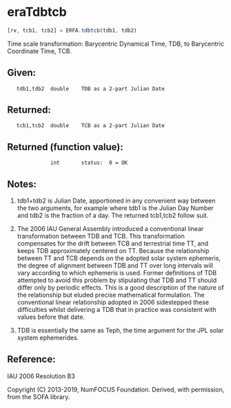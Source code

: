 # eraTdbtcb

```js
[rv, tcb1, tcb2] = ERFA.tdbtcb(tdb1, tdb2)
```

Time scale transformation:  Barycentric Dynamical Time, TDB, to
Barycentric Coordinate Time, TCB.

## Given:
```
   tdb1,tdb2  double    TDB as a 2-part Julian Date
```

## Returned:
```
   tcb1,tcb2  double    TCB as a 2-part Julian Date
```

## Returned (function value):
```
              int       status:  0 = OK
```

## Notes:

1) tdb1+tdb2 is Julian Date, apportioned in any convenient way
   between the two arguments, for example where tdb1 is the Julian
   Day Number and tdb2 is the fraction of a day.  The returned
   tcb1,tcb2 follow suit.

2) The 2006 IAU General Assembly introduced a conventional linear
   transformation between TDB and TCB.  This transformation
   compensates for the drift between TCB and terrestrial time TT,
   and keeps TDB approximately centered on TT.  Because the
   relationship between TT and TCB depends on the adopted solar
   system ephemeris, the degree of alignment between TDB and TT over
   long intervals will vary according to which ephemeris is used.
   Former definitions of TDB attempted to avoid this problem by
   stipulating that TDB and TT should differ only by periodic
   effects.  This is a good description of the nature of the
   relationship but eluded precise mathematical formulation.  The
   conventional linear relationship adopted in 2006 sidestepped
   these difficulties whilst delivering a TDB that in practice was
   consistent with values before that date.

3) TDB is essentially the same as Teph, the time argument for the
   JPL solar system ephemerides.

## Reference:

   IAU 2006 Resolution B3

Copyright (C) 2013-2019, NumFOCUS Foundation.
Derived, with permission, from the SOFA library.
